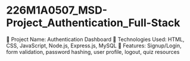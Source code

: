 # 226M1A0507_MSD-Project_Authentication_Full-Stack
🔹 Project Name: Authentication Dashboard 🔹 Technologies Used: HTML, CSS, JavaScript, Node.js, Express.js, MySQL 🔹 Features: Signup/Login, form validation, password hashing, user profile, logout, quiz resources
